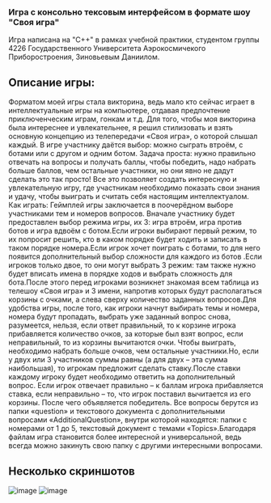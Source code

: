### Игра с консольно тексовым интерфейсом в формате шоу "Своя игра"
Игра написана на "C++" в рамках учебной практики, студентом группы 4226 Государственного Университета Аэрокосмичекого Приборостроения, Зиновьевым Даниилом.
## Описание игры:
  Форматом моей игры стала викторина, ведь мало кто сейчас играет в интеллектуальные игры на компьютере, отдавая предпочтение приключенческим играм, гонкам и т.д. Для того, чтобы моя викторина была интереснее и увлекательнее, я решил стилизовать и взять основную концепцию из телепередачи «Своя игра», о которой слышал каждый. В игре участнику даётся выбор: можно сыграть втроём, с ботами или с другом и одним ботом. Задача проста: нужно правильно отвечать на вопросы и получать баллы, чтобы победить, надо набрать больше баллов, чем остальные участники, но они явно не дадут сделать это так просто! Все это позволяет создать интересную и увлекательную игру, где участникам необходимо показать свои знания и удачу, чтобы выиграть и считать себя настоящим интеллектуалом.
Как играть: Геймплей игры заключается в поочерёдном выборе участниками тем и номеров вопросов. Вначале участнику будет предоставлен выбор режима игры, их 3: игра втроём, игра против ботов и игра вдвоём с ботом.Если игроки выбирают первый режим, то их попросит решить, кто в каком порядке будет ходить и записать в таком порядке номера.Если игрок хочет поиграть с ботами, то для него появится дополнительный выбор сложности для каждого из ботов .Если игроков только двое, то они могут выбрать 3 режим: там также нужно будет вписать имена в порядке ходов и выбрать сложность для бота.После этого перед игроками возникнет знакомая всем таблица из телешоу «Своя игра» и 3 имени, напротив которых будут располагаться корзины с очками, а слева сверху количество заданных вопросов.Для удобства игры, после того, как игроки начнут выбирать темы и номера, номера будут пропадать, выбрать уже заданный вопрос снова, разумеется, нельзя, если ответ правильный, то к корзине игрока прибавляется количество очков, за которые был взят вопрос, если неправильный, то из корзины вычитаются очки. Чтобы выиграть, необходимо набрать больше очков, чем остальные участники.Но, если у двух или 3 участников суммы равны (а для двух – эта сумма наибольшая), то игрокам предложит сделать ставку.После ставки каждому игроку будет необходимо ответить на дополнительный вопрос. Если игрок отвечает правильно – к баллам игрока прибавляется ставка, если неправильно – то, что игрок поставил вычитается из его корзины. После чего объявляется победитель. Все вопросы берутся из папки «question» и текстового документа с дополнительными вопросами «AdditionalQuestion»,
внутри которой находятся: папки с номерами от 1 до 5, текстовый документ с темами «Topics».Благодаря файлам игра становится более интересной и универсальной, ведь всегда можно закинуть свою папку с другими интересными вопросами.
## Несколько скриншотов
![image](https://github.com/DaniilZinoviev05/ConsoleApplicationGame/assets/135070918/5de98219-a3b3-4e72-a99e-e12fa014b003)
![image](https://github.com/DaniilZinoviev05/ConsoleApplicationGame/assets/135070918/5160b7b4-5459-4a4e-8bb2-322f53976e5e)
